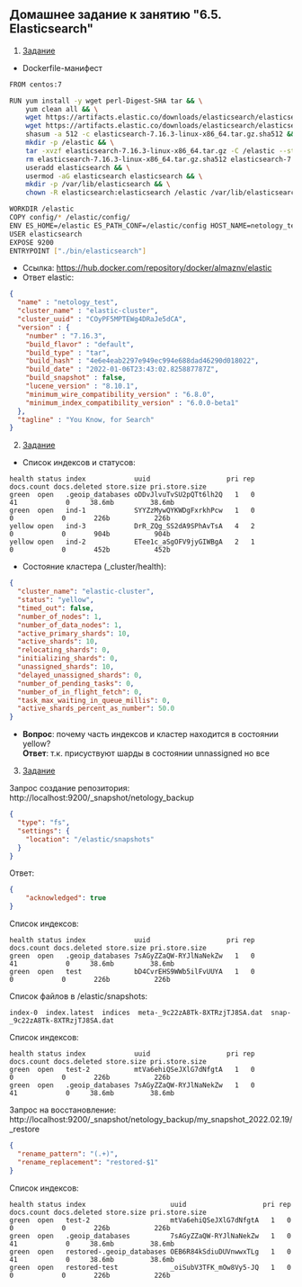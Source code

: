 ## Домашнее задание к занятию "6.5. Elasticsearch"

1. [Задание](https://github.com/netology-code/virt-homeworks/tree/master/06-db-05-elasticsearch#%D0%B7%D0%B0%D0%B4%D0%B0%D1%87%D0%B0-1)  
* Dockerfile-манифест
```bash
FROM centos:7

RUN yum install -y wget perl-Digest-SHA tar && \
    yum clean all && \
    wget https://artifacts.elastic.co/downloads/elasticsearch/elasticsearch-7.16.3-linux-x86_64.tar.gz.sha512 &&\
    wget https://artifacts.elastic.co/downloads/elasticsearch/elasticsearch-7.16.3-linux-x86_64.tar.gz && \
    shasum -a 512 -c elasticsearch-7.16.3-linux-x86_64.tar.gz.sha512 && \
    mkdir -p /elastic && \
    tar -xvzf elasticsearch-7.16.3-linux-x86_64.tar.gz -C /elastic --strip-components=1 && \
    rm elasticsearch-7.16.3-linux-x86_64.tar.gz.sha512 elasticsearch-7.16.3-linux-x86_64.tar.gz && \
    useradd elasticsearch && \
    usermod -aG elasticsearch elasticsearch && \
    mkdir -p /var/lib/elasticsearch && \
    chown -R elasticsearch:elasticsearch /elastic /var/lib/elasticsearch

WORKDIR /elastic
COPY config/* /elastic/config/
ENV ES_HOME=/elastic ES_PATH_CONF=/elastic/config HOST_NAME=netology_test
USER elasticsearch
EXPOSE 9200
ENTRYPOINT ["./bin/elasticsearch"]
```
* Ссылка: https://hub.docker.com/repository/docker/almaznv/elastic
* Ответ elastic:
```json
{
  "name" : "netology_test",
  "cluster_name" : "elastic-cluster",
  "cluster_uuid" : "COyPF5MPTEWg4DRaJe5dCA",
  "version" : {
    "number" : "7.16.3",
    "build_flavor" : "default",
    "build_type" : "tar",
    "build_hash" : "4e6e4eab2297e949ec994e688dad46290d018022",
    "build_date" : "2022-01-06T23:43:02.825887787Z",
    "build_snapshot" : false,
    "lucene_version" : "8.10.1",
    "minimum_wire_compatibility_version" : "6.8.0",
    "minimum_index_compatibility_version" : "6.0.0-beta1"
  },
  "tagline" : "You Know, for Search"
}
```

2. [Задание](https://github.com/netology-code/virt-homeworks/tree/master/06-db-05-elasticsearch#%D0%B7%D0%B0%D0%B4%D0%B0%D1%87%D0%B0-2)  
* Список индексов и статусов:
```text
health status index            uuid                   pri rep docs.count docs.deleted store.size pri.store.size
green  open   .geoip_databases oDDvJlvuTvSU2pQTt6lh2Q   1   0         41            0     38.6mb         38.6mb
green  open   ind-1            SYYZzMywQYKWDgFxrkhPcw   1   0          0            0       226b           226b
yellow open   ind-3            DrR_ZQg_SS2dA9SPhAvTsA   4   2          0            0       904b           904b
yellow open   ind-2            ETee1c_aSgOFV9jyGIWBgA   2   1          0            0       452b           452b
```
* Состояние кластера (_cluster/health):
```json
{
  "cluster_name": "elastic-cluster",
  "status": "yellow",
  "timed_out": false,
  "number_of_nodes": 1,
  "number_of_data_nodes": 1,
  "active_primary_shards": 10,
  "active_shards": 10,
  "relocating_shards": 0,
  "initializing_shards": 0,
  "unassigned_shards": 10,
  "delayed_unassigned_shards": 0,
  "number_of_pending_tasks": 0,
  "number_of_in_flight_fetch": 0,
  "task_max_waiting_in_queue_millis": 0,
  "active_shards_percent_as_number": 50.0
}
```
* **Вопрос**: почему часть индексов и кластер находится в состоянии yellow?  
  **Ответ**: т.к. присуствуют шарды в состоянии unnassigned но все

3. [Задание](https://github.com/netology-code/virt-homeworks/tree/master/06-db-05-elasticsearch#%D0%B7%D0%B0%D0%B4%D0%B0%D1%87%D0%B0-3)  

Запрос создание репозитория: http://localhost:9200/_snapshot/netology_backup
```json
{
  "type": "fs",
  "settings": {
    "location": "/elastic/snapshots"
  }
}
```
Ответ:  
```json
{
    "acknowledged": true
}
```
Список индексов:  
```text
health status index            uuid                   pri rep docs.count docs.deleted store.size pri.store.size
green  open   .geoip_databases 7sAGyZZaQW-RYJlNaNekZw   1   0         41            0     38.6mb         38.6mb
green  open   test             bD4CvrEHS9WWb5ilFvUUYA   1   0          0            0       226b           226b
```

Список файлов в /elastic/snapshots:  
```text
index-0  index.latest  indices  meta-_9c22zA8Tk-8XTRzjTJ8SA.dat  snap-_9c22zA8Tk-8XTRzjTJ8SA.dat
```

Список индексов:  
```text
health status index            uuid                   pri rep docs.count docs.deleted store.size pri.store.size
green  open   test-2           mtVa6ehiQSeJXlG7dNfgtA   1   0          0            0       226b           226b
green  open   .geoip_databases 7sAGyZZaQW-RYJlNaNekZw   1   0         41            0     38.6mb         38.6mb
```

Запрос на восстановление: http://localhost:9200/_snapshot/netology_backup/my_snapshot_2022.02.19/_restore
```json
{
  "rename_pattern": "(.+)",
  "rename_replacement": "restored-$1"
}
```
Список индексов:
```text
health status index                     uuid                   pri rep docs.count docs.deleted store.size pri.store.size
green  open   test-2                    mtVa6ehiQSeJXlG7dNfgtA   1   0          0            0       226b           226b
green  open   .geoip_databases          7sAGyZZaQW-RYJlNaNekZw   1   0         41            0     38.6mb         38.6mb
green  open   restored-.geoip_databases OEB6R84kSdiuDUVnwwxTLg   1   0         41            0     38.6mb         38.6mb
green  open   restored-test             _oiSubV3TFK_mOw8Vy5-JQ   1   0          0            0       226b           226b

```